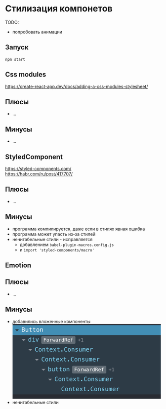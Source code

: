 # Стилизация компонетов

TODO: 
- попробовать анимации

## Запуск

```shell script
npm start
```

## Css modules
https://create-react-app.dev/docs/adding-a-css-modules-stylesheet/  

## Плюсы
- ...

## Минусы
- ...

## StyledComponent
https://styled-components.com/  
https://habr.com/ru/post/417707/  

## Плюсы
- ...

## Минусы
- программа компилируется, даже если в стилях явная ошибка
- программа может упасть из-за стилей
- нечитабельные стили - исправляется
    - добавлением `babel-plugin-macros.config.js`
    - и `import 'styled-components/macro'`

## Emotion

## Плюсы
- ...

## Минусы
- добавились вложенные компоненты
![Screenshot](./data/emotion-minus-1.png)
- нечитабельные стили
